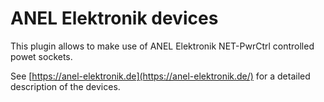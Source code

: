 # ANEL Elektronik devices
    
This plugin allows to make use of ANEL Elektronik NET-PwrCtrl controlled powet sockets.

See [https://anel-elektronik.de](https://anel-elektronik.de/) for a detailed description of the devices.


